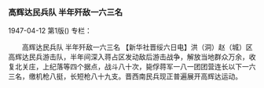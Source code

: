 ### 高辉达民兵队  半年歼敌一六三名

1947-04-12
第1版()
专栏：

　　高辉达民兵队
    半年歼敌一六三名
    【新华社晋绥六日电】洪（洞）赵（城）区高辉达民兵游击队，半年间深入蒋占区发动敌后游击战争，解放当地群众万余，收复北关庄，上纪落等四个据点，战斗八十次，毙俘蒋军一八一团团营连长以下一六三名，缴机枪八挺，长短枪八十九支。晋西南民兵现正普遍展开高辉达运动。
